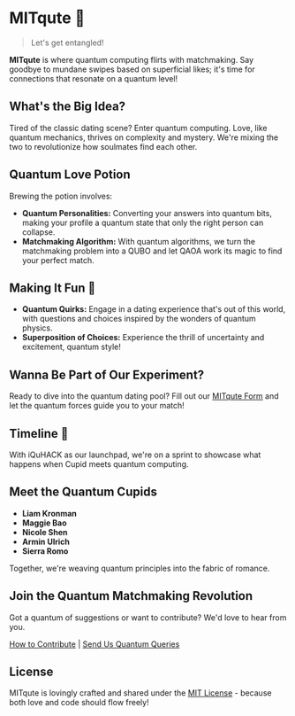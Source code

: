 # MITqute 🚀

> Let's get entangled!

**MITqute** is where quantum computing flirts with matchmaking. Say goodbye to mundane swipes based on superficial likes; it's time for connections that resonate on a quantum level!

## What's the Big Idea?

Tired of the classic dating scene? Enter quantum computing. Love, like quantum mechanics, thrives on complexity and mystery. We're mixing the two to revolutionize how soulmates find each other.

## Quantum Love Potion

Brewing the potion involves:

- **Quantum Personalities:** Converting your answers into quantum bits, making your profile a quantum state that only the right person can collapse.
- **Matchmaking Algorithm:** With quantum algorithms, we turn the matchmaking problem into a QUBO and let QAOA work its magic to find your perfect match.

## Making It Fun 🎉

- **Quantum Quirks:** Engage in a dating experience that's out of this world, with questions and choices inspired by the wonders of quantum physics.
- **Superposition of Choices:** Experience the thrill of uncertainty and excitement, quantum style!

## Wanna Be Part of Our Experiment?

Ready to dive into the quantum dating pool? Fill out our [MITqute Form](https://docs.google.com/forms/d/169_t1fgWlGfqXVa_TL5lntZ2tGUj1siZT_5vh6gidRo/edit#responses) and let the quantum forces guide you to your match!

## Timeline 📅

With iQuHACK as our launchpad, we're on a sprint to showcase what happens when Cupid meets quantum computing.

## Meet the Quantum Cupids

- **Liam Kronman**
- **Maggie Bao**
- **Nicole Shen**
- **Armin Ulrich**
- **Sierra Romo**

Together, we're weaving quantum principles into the fabric of romance.

## Join the Quantum Matchmaking Revolution

Got a quantum of suggestions or want to contribute? We'd love to hear from you.

[How to Contribute](docs/CONTRIBUTING.md) | [Send Us Quantum Queries](mailto:qupid@mit.edu)

## License

MITqute is lovingly crafted and shared under the [MIT License](https://opensource.org/licenses/MIT) - because both love and code should flow freely!
